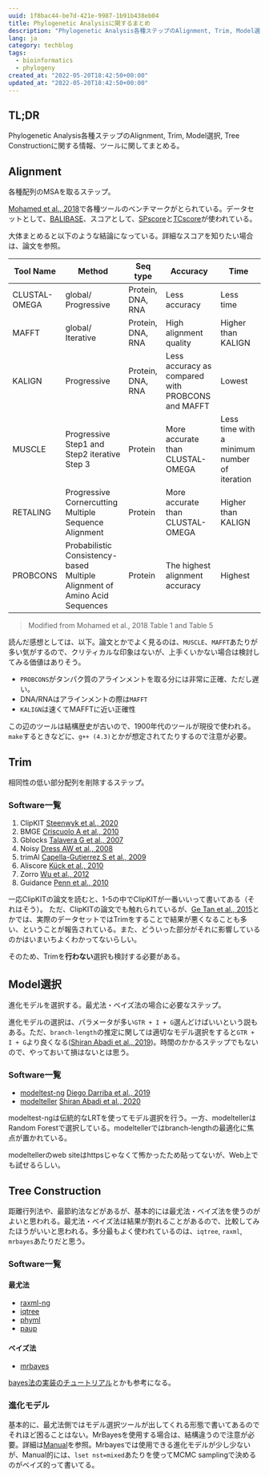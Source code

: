```yaml
---
uuid: 1f8bac44-be7d-421e-9987-1b91b438eb04
title: Phylogenetic Analysisに関するまとめ
description: "Phylogenetic Analysis各種ステップのAlignment, Trim, Model選択, Tree Constructionに関する情報、ツールに関してまとめ"
lang: ja
category: techblog
tags:
  - bioinformatics
  - phylogeny
created_at: "2022-05-20T18:42:50+00:00"
updated_at: "2022-05-20T18:42:50+00:00"
---
```


## TL;DR

Phylogenetic Analysis各種ステップのAlignment, Trim, Model選択, Tree Constructionに関する情報、ツールに関してまとめる。

## Alignment

各種配列のMSAを取るステップ。

[Mohamed et al., 2018](https://www.mecs-press.org/ijitcs/ijitcs-v10-n8/IJITCS-V10-N8-4.pdf)で各種ツールのベンチマークがとられている。データセットとして、[BALIBASE]()、スコアとして、[SPscore]()と[TCscore]()が使われている。

大体まとめると以下のような結論になっている。詳細なスコアを知りたい場合は、論文を参照。

| Tool Name     | Method                                                                     | Seq type          | Accuracy                                          | Time                                         |
| ------------- | -------------------------------------------------------------------------- | ----------------- | ------------------------------------------------- | -------------------------------------------- |
| CLUSTAL-OMEGA | global/ Progressive                                                        | Protein, DNA, RNA | Less accuracy                                     | Less time                                    |
| MAFFT         | global/ Iterative                                                          | Protein, DNA, RNA | High alignment quality                            | Higher than KALIGN                           |
| KALIGN        | Progressive                                                                | Protein, DNA, RNA | Less accuracy as compared with PROBCONS and MAFFT | Lowest                                       |
| MUSCLE        | Progressive Step1 and Step2 iterative Step 3                               | Protein           | More accurate than CLUSTAL-OMEGA                  | Less time with a minimum number of iteration |
| RETALING      | Progressive Cornercutting Multiple Sequence Alignment                      | Protein           | More accurate than CLUSTAL-OMEGA                  | Higher than KALIGN                           |
| PROBCONS      | Probabilistic Consistency-based Multiple Alignment of Amino Acid Sequences | Protein           | The highest alignment accuracy                    | Highest                                      |

> Modified from Mohamed et al., 2018 Table 1 and Table 5

読んだ感想としては、以下。論文とかでよく見るのは、`MUSCLE`、`MAFFT`あたりが多い気がするので、クリティカルな印象はないが、上手くいかない場合は検討してみる価値はありそう。

- `PROBCONS`がタンパク質のアラインメントを取る分には非常に正確、ただし遅い。
- DNA/RNAはアラインメントの際は`MAFFT`
- `KALIGN`は速くてMAFFTに近い正確性

この辺のツールは結構歴史が古いので、1900年代のツールが現役で使われる。`make`するときなどに、`g++ (4.3)`とかが想定されてたりするので注意が必要。

## Trim

相同性の低い部分配列を削除するステップ。

### Software一覧

1. ClipKIT [Steenwyk et al., 2020](https://journals.plos.org/plosbiology/article?id=10.1371/journal.pbio.3001007)
2. BMGE [Criscuolo A et al., 2010](https://doi.org/10.1186/1471-2148-10-210)
3. Gblocks [Talavera G et al., 2007](https://doi.org/10.1080/10635150701472164)
4. Noisy [Dress AW et al., 2008](https://doi.org/10.1186/1748-7188-3-7)
5. trimAl [Capella-Gutierrez S et al., 2009](https://doi.org/10.1093/bioinformatics/btp348)
6. Aliscore [Kück et al., 2010](http://dx.doi.org/10.1186/1742-9994-7-10)
7. Zorro [Wu et al., 2012](http://dx.doi.org/10.1371/journal.pone.0030288)
8. Guidance [Penn et al., 2010](http://dx.doi.org/10.1093/nar/gkq443)

一応ClipKITの論文を読むと、1-5の中でClipKITが一番いいって書いてある（それはそう）。
ただ、ClipKITの論文でも触れられているが、[Ge Tan et al., 2015](https://academic.oup.com/sysbio/article/64/5/778/1685763)とかでは、実際のデータセットではTrimをすることで結果が悪くなることも多い、ということが報告されている。また、どういった部分がそれに影響しているのかはいまいちよくわかってないらしい。

そのため、Trimを**行わない**選択も検討する必要がある。

## Model選択

進化モデルを選択する。最尤法・ベイズ法の場合に必要なステップ。

進化モデルの選択は、パラメータが多い`GTR + I + G`選んどけばいいという説もある。ただ、`branch-length`の推定に関しては適切なモデル選択をすると`GTR + I + G`より良くなる([Shiran Abadi et al., 2019](https://www.nature.com/articles/s41467-019-08822-w))。時間のかかるステップでもないので、やっておいて損はないとは思う。

### Software一覧

- [modeltest-ng](https://github.com/ddarriba/modeltest) [Diego Darriba et al., 2019](https://academic.oup.com/mbe/article/37/1/291/5552155)
- [modelteller](https://github.com/shiranab/ModelTeller/) [Shiran Abadi et al., 2020](https://academic.oup.com/mbe/article/37/11/3338/5862639)

modeltest-ngは伝統的なLRTを使ってモデル選択を行う。一方、modeltellerはRandom Forestで選択している。modeltellerではbranch-lengthの最適化に焦点が置かれている。

modeltellerのweb siteはhttpsじゃなくて怖かったため貼ってないが、Web上でも試せるらしい。

## Tree Construction

距離行列法や、最節約法などがあるが、基本的には最尤法・ベイズ法を使うのがよいと思われる。最尤法・ベイズ法は結果が割れることがあるので、比較してみたほうがいいと思われる。多分最もよく使われているのは、`iqtree`, `raxml`, `mrbayes`あたりだと思う。

### Software一覧

#### 最尤法

- [raxml-ng](https://github.com/amkozlov/raxml-ng)
- [iqtree](http://www.iqtree.org)
- [phyml](http://www.atgc-montpellier.fr/phyml/download.php)
- [paup](https://paup.phylosolutions.com)

#### ベイズ法

- [mrbayes](https://nbisweden.github.io/MrBayes/download.html)

[bayes法の実装のチュートリアル](https://github.com/thednainus/Bayesian_tutorial)とかも参考になる。

### 進化モデル

基本的に、最尤法側ではモデル選択ツールが出してくれる形態で書いてあるのでそれほど困ることはない。MrBayesを使用する場合は、結構違うので注意が必要。詳細は[Manual](http://mrbayes.sourceforge.net/mb3.2_manual.pdf)を参照。Mrbayesでは使用できる進化モデルが少し少ないが、Manual的には、`lset nst=mixed`あたりを使ってMCMC samplingで決めるのがベイズ的って書いてる。
